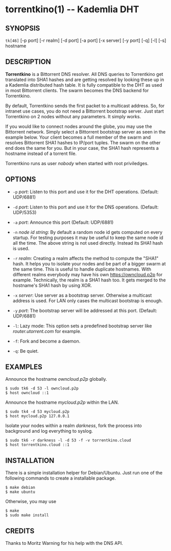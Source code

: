 torrentkino(1) -- Kademlia DHT
==============================

## SYNOPSIS

`tk[46]` [-p port] [-r realm] [-d port] [-a port] [-x server] [-y port] [-q] [-l] [-s] hostname

## DESCRIPTION

**Torrentkino** is a Bittorrent DNS resolver. All DNS queries to Torrentkino get
translated into SHA1 hashes and are getting resolved by looking these up in a
Kademlia distributed hash table. It is fully compatible to the DHT as used in
most Bittorrent clients. The swarm becomes the DNS backend for Torrentkino.

By default, Torrentkino sends the first packet to a multicast address. So, for
intranet use cases, you do not need a Bittorrent bootstrap server. Just start
Torrentkino on 2 nodes without any parameters. It simply works.

If you would like to connect nodes around the globe, you may use the Bittorrent
network. Simply select a Bittorrent bootstrap server as seen in the example
below. Your client becomes a full member of the swarm and resolves Bittorrent
SHA1 hashes to IP/port tuples. The swarm on the other end does the same for you.
But in your case, the SHA1 hash represents a hostname instead of a torrent file.

Torrentkino runs as user *nobody* when started with root priviledges.

## OPTIONS

  * `-p` *port*:
	Listen to this port and use it for the DHT operations. (Default: UDP/6881)

  * `-d` *port*:
	Listen to this port and use it for the DNS operations. (Default: UDP/5353)

  * `-a` *port*:
	Announce this port (Default: UDP/6881)

  * `-n` *node id string*:
	By default a random node id gets computed on every startup. For testing
	purposes it may be useful to keep the same node id all the time. The above
	string is not used directly. Instead its SHA1 hash is used.

  * `-r` *realm*:
	Creating a realm affects the method to compute the "SHA1" hash. It helps
	you to isolate your nodes and be part of a bigger swarm at the same time.
	This is useful to handle duplicate hostnames. With different realms
	everybody may have his own https://owncloud.p2p for example.
	Technically, the realm is a SHA1 hash too. It gets merged to the hostname's
	SHA1 hash by using XOR.

  * `-x` *server*:
	Use server as a bootstrap server. Otherwise a multicast address is used.
	For LAN only cases the multicast bootstrap is enough.

  * `-y` *port*:
	The bootstrap server will be addressed at this port. (Default: UDP/6881)

  * `-l`:
	Lazy mode: This option sets a predefined bootstrap server like
	*router.utorrent.com* for example.

  * `-f`:
	Fork and become a daemon.

  * `-q`:
	Be quiet.

## EXAMPLES

Announce the hostname *owncloud.p2p* globally.

	$ sudo tk6 -d 53 -l owncloud.p2p
	$ host owncloud ::1

Announce the hostname *mycloud.p2p* within the LAN.

	$ sudo tk4 -d 53 mycloud.p2p
	$ host mycloud.p2p 127.0.0.1

Isolate your nodes within a realm *darkness*, fork the process into background
and log everything to syslog.

	$ sudo tk6 -r darkness -l -d 53 -f -v torrentkino.cloud
	$ host torrentkino.cloud ::1

## INSTALLATION

There is a simple installation helper for Debian/Ubuntu. Just run one of the
following commands to create a installable package.

	$ make debian
	$ make ubuntu

Otherwise, you may use

	$ make
	$ sudo make install

## CREDITS

Thanks to Moritz Warning for his help with the DNS API.
